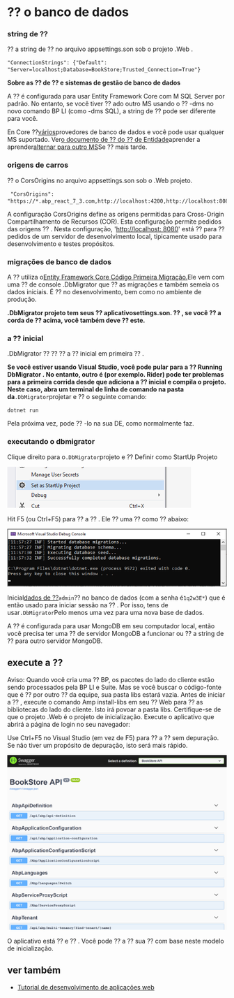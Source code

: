 # ⁇  o banco de dados
### string de ⁇
⁇  a string de ⁇  no arquivo appsettings.son sob o projeto .Web .

    "ConnectionStrings": {"Default": "Server=localhost;Database=BookStore;Trusted_Connection=True"}

**Sobre as ⁇  de ⁇  e sistemas de gestão de banco de dados**

A ⁇  é configurada para usar Entity Framework Core com M SQL Server por padrão. No entanto, se você tiver ⁇ ado outro MS usando o ⁇  -dms no novo comando BP LI (como -dms SQL), a string de ⁇  pode ser diferente para você.

En Core ⁇[vários](https://learn.microsoft.com/en-us/ef/core/providers/ "")provedores de banco de dados e você pode usar qualquer MS suportado. Ver[o documento de ⁇  do ⁇  de Entidade](https://docs.abp.io/en/abp/latest/Entity-Framework-Core "")aprender a aprender[alternar para outro MS](https://docs.abp.io/en/abp/latest/Entity-Framework-Core-Other-DBMS "")Se ⁇  mais tarde.
### origens de carros
⁇  o CorsOrigins no arquivo appsettings.son sob o .Web projeto.

     "CorsOrigins": "https://*.abp_react_7_3.com,http://localhost:4200,http://localhost:8080",

A configuração CorsOrigins define as origens permitidas para Cross-Origin Compartilhamento de Recursos (COR). Esta configuração permite pedidos das origens ⁇ . Nesta configuração, '[http://localhost: 8080](http://localhost:8080 "")' está ⁇  para ⁇  pedidos de um servidor de desenvolvimento local, tipicamente usado para desenvolvimento e testes propósitos.
### migrações de banco de dados
A ⁇  utiliza o[Entity Framework Core Código Primeira Migração.](https://learn.microsoft.com/en-us/ef/core/managing-schemas/migrations/?tabs=dotnet-core-cli "")Ele vem com uma ⁇  de console .DbMigrator que ⁇  as migrações e também semeia os dados iniciais. É ⁇  no desenvolvimento, bem como no ambiente de produção.

**.DbMigrator projeto tem seus ⁇  aplicativosettings.son. ⁇ , se você ⁇  a corda de ⁇  acima, você também deve ⁇  este.**
### a ⁇  inicial
.DbMigrator ⁇  ⁇  ⁇  a ⁇  inicial em primeira ⁇ .

**Se você estiver usando Visual Studio, você pode pular para a ⁇  Running DbMigrator . No entanto, outro é (por exemplo. Rider) pode ter problemas para a primeira corrida desde que adiciona a ⁇  inicial e compila o projeto. Neste caso, abra um terminal de linha de comando na pasta da**`.DbMigrator`projetar e ⁇  o seguinte comando:

    dotnet run

Pela próxima vez, pode ⁇ -lo na sua DE, como normalmente faz.
### executando o dbmigrator
Clique direito para o`.DbMigrator`projeto e ⁇  Definir como StartUp Projeto

![projeto set-as-startup-](images/set-as-startup-project.png "")

Hit F5 (ou Ctrl+F5) para ⁇  a ⁇ . Ele ⁇  uma ⁇  como ⁇  abaixo:

![db-migrator-output](images/db-migrator-output.png "")

Inicial[dados de ⁇](Data-Seeding.md "")`admin`⁇  no banco de dados (com a senha é`1q2w3E*`) que é então usado para iniciar sessão na ⁇ . Por isso, tens de usar`.DbMigrator`Pelo menos uma vez para uma nova base de dados.

A ⁇  é configurada para usar MongoDB em seu computador local, então você precisa ter uma ⁇  de servidor MongoDB a funcionar ou ⁇  a string de ⁇  para outro servidor MongoDB.
## execute a ⁇
Aviso: Quando você cria uma ⁇  BP, os pacotes do lado do cliente estão sendo processados pela BP LI e Suite. Mas se você buscar o código-fonte que é ⁇  por outro ⁇  da equipe, sua pasta libs estará vazia. Antes de iniciar a ⁇ , execute o comando Amp install-libs em seu ⁇  Web para ⁇  as bibliotecas do lado do cliente. Isto irá povoar a pasta libs. Certifique-se de que o projeto .Web é o projeto de inicialização. Execute o aplicativo que abrirá a página de login no seu navegador:

Use Ctrl+F5 no Visual Studio (em vez de F5) para ⁇  a ⁇  sem depuração. Se não tiver um propósito de depuração, isto será mais rápido.

![adgger-ui](images/swagger-ui.png "")

O aplicativo está ⁇  e ⁇ . Você pode ⁇  a ⁇  sua ⁇  com base neste modelo de inicialização.
## ver também

- [Tutorial de desenvolvimento de aplicações web](Tutorials/Creating-The-Server-Side.md "")

